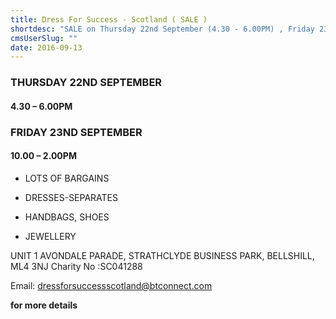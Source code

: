 ```yaml
---
title: Dress For Success - Scotland ( SALE )
shortdesc: "SALE on Thursday 22nd September (4.30 - 6.00PM) , Friday 23nd September (10.00 - 2.00PM) - Lots of Bargains, Dress-Separates, Handbags, Shoes, Jewellery."
cmsUserSlug: ""
date: 2016-09-13 
---
```


### THURSDAY 22ND SEPTEMBER

#### **4.30 – 6.00PM**

### FRIDAY 23ND SEPTEMBER

#### **10.00 – 2.00PM**

* LOTS OF BARGAINS

* DRESSES-SEPARATES 

* HANDBAGS, SHOES

* JEWELLERY

UNIT 1 AVONDALE PARADE, STRATHCLYDE BUSINESS PARK, BELLSHILL, ML4 3NJ Charity No :SC041288

Email: [dressforsuccessscotland@btconnect.com](mailto:dressforsuccessscotland@btconnect.com)

**for more details**